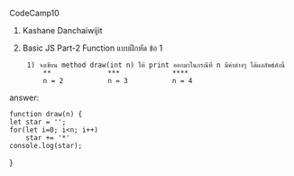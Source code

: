 CodeCamp10  
1. Kashane Danchaiwijit  
2. Basic JS Part-2 Function แบบฝึกหัด  ข้อ 1

        1) จงเขียน method draw(int n) ให้ print ออกมาในกรณีที่ n มีค่าต่างๆ ได้ผลลัพธ์ดังนี้
            **              ***             ****
            n = 2           n = 3           n = 4

answer:
   
    function draw(n) {
    let star = '';
    for(let i=0; i<n; i++)
        star += '*'
    console.log(star);
}

